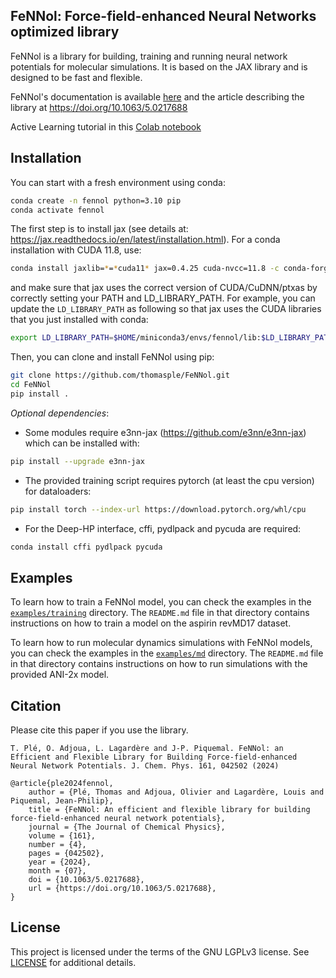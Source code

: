 ## FeNNol: Force-field-enhanced Neural Networks optimized library
FeNNol is a library for building, training and running neural network potentials for molecular simulations. It is based on the JAX library and is designed to be fast and flexible.

FeNNol's documentation is available [here](https://thomasple.github.io/FeNNol/) and the article describing the library at https://doi.org/10.1063/5.0217688

Active Learning tutorial in this [Colab notebook](https://colab.research.google.com/drive/1Z3G_jVSF60_nbDdJwbgyLdJBHTYuQ5nL?usp=sharing)

## Installation
You can start with a fresh environment using conda:
```bash
conda create -n fennol python=3.10 pip
conda activate fennol
```

The first step is to install jax (see details at: https://jax.readthedocs.io/en/latest/installation.html).
For a conda installation with CUDA 11.8, use:
```bash
conda install jaxlib=*=*cuda11* jax=0.4.25 cuda-nvcc=11.8 -c conda-forge -c nvidia
```
and make sure that jax uses the correct version of CUDA/CuDNN/ptxas by correctly setting your PATH and LD_LIBRARY_PATH.
For example, you can update the `LD_LIBRARY_PATH` as following so that jax uses the CUDA libraries that you just installed with conda:
```bash
export LD_LIBRARY_PATH=$HOME/miniconda3/envs/fennol/lib:$LD_LIBRARY_PATH
```

Then, you can clone and install FeNNol using pip:
```bash
git clone https://github.com/thomasple/FeNNol.git
cd FeNNol
pip install .
```

*Optional dependencies*:
- Some modules require e3nn-jax (https://github.com/e3nn/e3nn-jax) which can be installed with:
```bash
pip install --upgrade e3nn-jax
```
- The provided training script requires pytorch (at least the cpu version) for dataloaders:
```bash
pip install torch --index-url https://download.pytorch.org/whl/cpu
```
- For the Deep-HP interface, cffi, pydlpack and pycuda are required:
```bash
conda install cffi pydlpack pycuda
```

## Examples
To learn how to train a FeNNol model, you can check the examples in the [`examples/training`](https://github.com/thomasple/FeNNol/tree/main/examples/training) directory. The `README.md` file in that directory contains instructions on how to train a model on the aspirin revMD17 dataset.

To learn how to run molecular dynamics simulations with FeNNol models, you can check the examples in the [`examples/md`](https://github.com/thomasple/FeNNol/tree/main/examples/md) directory. The `README.md` file in that directory contains instructions on how to run simulations with the provided ANI-2x model.


## Citation

Please cite this paper if you use the library.
```
T. Plé, O. Adjoua, L. Lagardère and J-P. Piquemal. FeNNol: an Efficient and Flexible Library for Building Force-field-enhanced Neural Network Potentials. J. Chem. Phys. 161, 042502 (2024)
```

```
@article{ple2024fennol,
    author = {Plé, Thomas and Adjoua, Olivier and Lagardère, Louis and Piquemal, Jean-Philip},
    title = {FeNNol: An efficient and flexible library for building force-field-enhanced neural network potentials},
    journal = {The Journal of Chemical Physics},
    volume = {161},
    number = {4},
    pages = {042502},
    year = {2024},
    month = {07},
    doi = {10.1063/5.0217688},
    url = {https://doi.org/10.1063/5.0217688},
}

```

## License

This project is licensed under the terms of the GNU LGPLv3 license. See [LICENSE](https://github.com/thomasple/FeNNol/blob/main/LICENSE) for additional details.
